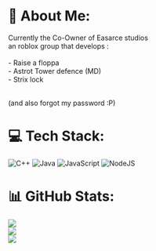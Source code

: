 # 💫 About Me:
Currently the Co-Owner of Easarce studios<br>an roblox group that develops :<br><br>- Raise a floppa<br>- Astrot Tower defence (MD)<br>- Strix lock

<br>(and also forgot my password :P)


# 💻 Tech Stack:
![C++](https://img.shields.io/badge/c++-%2300599C.svg?style=for-the-badge&logo=c%2B%2B&logoColor=white) ![Java](https://img.shields.io/badge/java-%23ED8B00.svg?style=for-the-badge&logo=openjdk&logoColor=white) ![JavaScript](https://img.shields.io/badge/javascript-%23323330.svg?style=for-the-badge&logo=javascript&logoColor=%23F7DF1E) ![NodeJS](https://img.shields.io/badge/node.js-6DA55F?style=for-the-badge&logo=node.js&logoColor=white)
# 📊 GitHub Stats:
![](https://github-readme-stats.vercel.app/api?username=Axperiate-ATD&theme=dark&hide_border=false&include_all_commits=false&count_private=false)<br/>
![](https://nirzak-streak-stats.vercel.app/?user=Axperiate-ATD&theme=dark&hide_border=false)<br/>
![](https://github-readme-stats.vercel.app/api/top-langs/?username=Axperiate-ATD&theme=dark&hide_border=false&include_all_commits=false&count_private=false&layout=compact)

